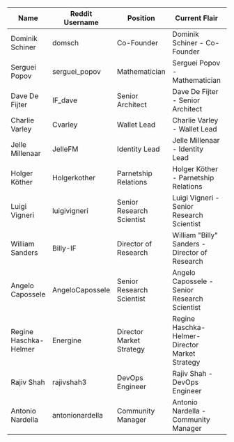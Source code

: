 | Name                  | Reddit Username | Position                  | Current Flair                                   | Last changed |
| --------------------- | --------------- | ------------------------- | ----------------------------------------------- | ------------ |
| Dominik Schiner       | domsch          | Co-Founder                | Dominik Schiner - Co-Founder                    | 2021-03-16   |
| Serguei Popov         | serguei_popov   | Mathematician             | Serguei Popov - Mathematician                   | 2021-03-16   |
| Dave De Fijter        | IF_dave         | Senior Architect          | Dave De Fijter - Senior Architect               | 2021-03-17   |
| Charlie Varley        | Cvarley         | Wallet Lead               | Charlie Varley - Wallet Lead                    | 2021-03-17   |
| Jelle Millenaar       | JelleFM         | Identity Lead             | Jelle Millenaar - Identity Lead                 | 2021-03-17   |
| Holger Köther         | Holgerkother    | Parnetship Relations      | Holger Köther - Parnetship Relations            | 2021-03-17   |
| Luigi Vigneri         | luigivigneri    | Senior Research Scientist | Luigi Vigneri - Senior Research Scientist       | 2021-03-17   |
| William Sanders       | Billy-IF        | Director of Research      | William "Billy" Sanders - Director of Research  | 2021-03-17   |
| Angelo Capossele      | AngeloCapossele | Senior Research Scientist | Angelo Capossele - Senior Research Scientist    | 2021-03-17   |
| Regine Haschka-Helmer | Energine        | Director Market Strategy  | Regine Haschka-Helmer- Director Market Strategy | 2021-03-25   |
| Rajiv Shah            | rajivshah3      | DevOps Engineer           | Rajiv Shah - DevOps Engineer                    | 2021-03-25   |
| Antonio Nardella      | antonionardella | Community Manager         | Antonio Nardella - Community Manager            | 2021-03-25   |